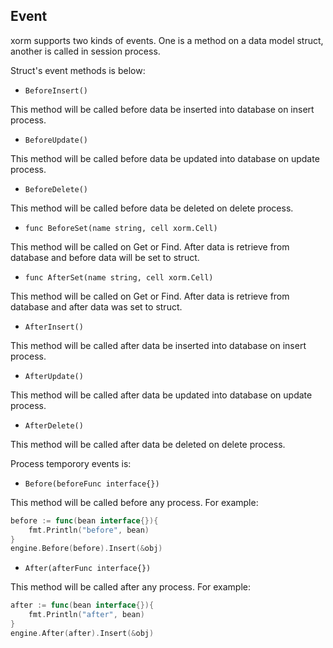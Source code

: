 ## Event
xorm supports two kinds of events. One is a method on a data model struct, another is called in session process.

Struct's event methods is below:

* `BeforeInsert()`

This method will be called before data be inserted into database on insert process.

* `BeforeUpdate()`

This method will be called before data be updated into database on update process.

* `BeforeDelete()`

This method will be called before data be deleted on delete process.

* `func BeforeSet(name string, cell xorm.Cell)`

This method will be called on  Get or Find. After data is retrieve from database and before data will be set to struct.

* `func AfterSet(name string, cell xorm.Cell)`

This method will be called on Get or Find. After data is retrieve from database and after data was set to struct.

* `AfterInsert()`

This method will be called after data be inserted into database on insert process.

* `AfterUpdate()`

This method will be called after data be updated into database on update process.

* `AfterDelete()`

This method will be called after data be deleted on delete process.

Process temporory events is:

* `Before(beforeFunc interface{})`

This method will be called before any process. For example:

```Go
before := func(bean interface{}){
    fmt.Println("before", bean)
}
engine.Before(before).Insert(&obj)
```

* `After(afterFunc interface{})`

This method will be called after any process. For example:

```Go
after := func(bean interface{}){
    fmt.Println("after", bean)
}
engine.After(after).Insert(&obj)
```
